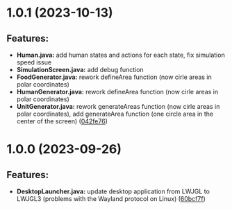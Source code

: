 # 1.0.1 (2023-10-13)
## Features: 
* **Human.java:** add human states and actions for each state, fix simulation speed issue
* **SimulationScreen.java:** add debug function
* **FoodGenerator.java:** rework defineArea function (now cirle areas in polar coordinates)
* **HumanGenerator.java:** rework defineArea function (now cirle areas in polar coordinates)
* **UnitGenerator.java:** rework generateAreas function (now cirle areas in polar coordinates), add generateArea function (one circle area in the center of the screen)
([042fe76](https://github.com/Y0gu4t/Evolved/commit/042fe7675cc641b1889124b177452d685a124284))

# 1.0.0 (2023-09-26)
## Features: 
* **DesktopLauncher.java:** update desktop application from LWJGL to LWJGL3 (problems with the Wayland protocol on Linux) ([60bcf7f](https://github.com/Y0gu4t/Evolved/commit/60bcf7fcee2218032ee34e294a683a190f510157))